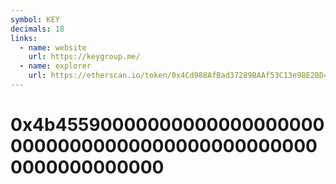 ```yaml
---
symbol: KEY
decimals: 18
links:
  - name: website
    url: https://keygroup.me/
  - name: explorer
    url: https://etherscan.io/token/0x4Cd988AfBad37289BAAf53C13e98E2BD46aAEa8c
---
```


# 0x4b45590000000000000000000000000000000000000000000000000000000000
